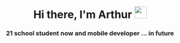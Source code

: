 <h1 align="center">Hi there, I'm Arthur</a> 
<img src="https://github.com/blackcater/blackcater/raw/main/images/Hi.gif" height="32"/></h1>
<h3 align="center">21 school student now and mobile developer ... in future</h3>
